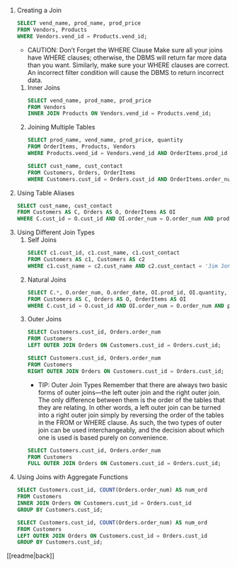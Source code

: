 1. Creating a Join
	```sql
	SELECT vend_name, prod_name, prod_price
	FROM Vendors, Products
	WHERE Vendors.vend_id = Products.vend_id;
	```
	- CAUTION: Don’t Forget the WHERE Clause
		Make sure all your joins have WHERE clauses; otherwise, the DBMS will return far more data than you want. Similarly, make sure your WHERE clauses are correct. An incorrect filter condition will cause the DBMS to return incorrect data.
	1. Inner Joins
		```sql
		SELECT vend_name, prod_name, prod_price
		FROM Vendors
		INNER JOIN Products ON Vendors.vend_id = Products.vend_id;
		```
	2. Joining Multiple Tables
		```sql
		SELECT prod_name, vend_name, prod_price, quantity
		FROM OrderItems, Products, Vendors
		WHERE Products.vend_id = Vendors.vend_id AND OrderItems.prod_id = Products.prod_id AND order_num = 20007;
		```
		```sql
		SELECT cust_name, cust_contact
		FROM Customers, Orders, OrderItems
		WHERE Customers.cust_id = Orders.cust_id AND OrderItems.order_num = Orders.order_num AND prod_id = 'RGAN01';
		```
2. Using Table Aliases
	```sql
	SELECT cust_name, cust_contact
    FROM Customers AS C, Orders AS O, OrderItems AS OI
    WHERE C.cust_id = O.cust_id AND OI.order_num = O.order_num AND prod_id = 'RGAN01';
	```
3. Using Different Join Types
	1. Self Joins
		```sql
		SELECT c1.cust_id, c1.cust_name, c1.cust_contact
		FROM Customers AS c1, Customers AS c2
		WHERE c1.cust_name = c2.cust_name AND c2.cust_contact = 'Jim Jones';
		```
	2. Natural Joins
		```sql
		SELECT C.*, O.order_num, O.order_date, OI.prod_id, OI.quantity, OI.item_price
		FROM Customers AS C, Orders AS O, OrderItems AS OI
		WHERE C.cust_id = O.cust_id AND OI.order_num = O.order_num AND prod_id = 'RGAN01';
		```
	3. Outer Joins
		```sql
		SELECT Customers.cust_id, Orders.order_num
		FROM Customers
		LEFT OUTER JOIN Orders ON Customers.cust_id = Orders.cust_id;
		```
		```sql
		SELECT Customers.cust_id, Orders.order_num
		FROM Customers
		RIGHT OUTER JOIN Orders ON Customers.cust_id = Orders.cust_id;
		```
		- TIP: Outer Join Types
			Remember that there are always two basic forms of outer joins—the left outer join and the right outer join. The only difference between them is the order of the tables that they are relating. In other words, a left outer join can be turned into a right outer join simply by reversing the order of the tables in the FROM or WHERE clause. As such, the two types of outer join can be used interchangeably, and the decision about which one is used is based purely on convenience.
		```sql
		SELECT Customers.cust_id, Orders.order_num
		FROM Customers
		FULL OUTER JOIN Orders ON Customers.cust_id = Orders.cust_id;
		```
4. Using Joins with Aggregate Functions
	```sql
	SELECT Customers.cust_id, COUNT(Orders.order_num) AS num_ord
	FROM Customers
	INNER JOIN Orders ON Customers.cust_id = Orders.cust_id
	GROUP BY Customers.cust_id;
	```
	```sql
	SELECT Customers.cust_id, COUNT(Orders.order_num) AS num_ord
	FROM Customers
	LEFT OUTER JOIN Orders ON Customers.cust_id = Orders.cust_id
	GROUP BY Customers.cust_id;
	```

[[readme|back]]